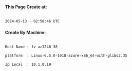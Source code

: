 
   
#### This Page Create at:

```bash

2024-05-13 - 02:58:46 UTC

```

#### Create By Machine:

```bash

Host Name : fv-az1240-38

platform  : Linux-6.5.0-1018-azure-x86_64-with-glibc2.35

Ip Local  : 10.1.0.19

```

